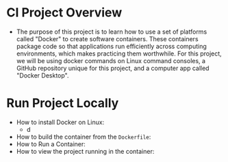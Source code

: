 # CI Project Overview
- The purpose of this project is to learn how to use a set of platforms called "Docker" to create software containers. These containers package code so that applications run efficiently across computing environments, which makes practicing them worthwhile. For this project, we will be using docker commands on Linux command consoles, a GitHub repository unique for this project, and a computer app called "Docker Desktop".
# Run Project Locally
- How to install Docker on Linux:
  - d
- How to build the container from the `Dockerfile`:
- How to Run a Container:
- How to view the project running in the container:
